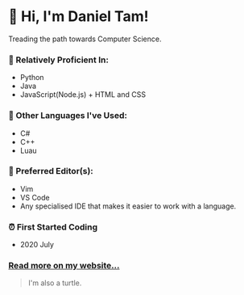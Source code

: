 # 👋 Hi, I'm Daniel Tam!
Treading the path towards Computer Science.
### 🔢 Relatively Proficient In: 
* Python
* Java
* JavaScript(Node.js) + HTML and CSS
### 🔢 Other Languages I've Used: 
* C#
* C++
* Luau
### 📝 Preferred Editor(s): 
* Vim
* VS Code
* Any specialised IDE that makes it easier to work with a language. 
### ⏰ First Started Coding
* 2020 July
### [Read more on my website...](https://danieltam.com/)

> I'm also a turtle.
